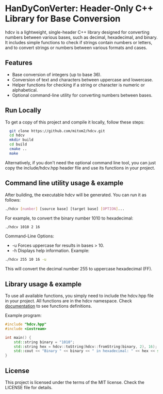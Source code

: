 
# HanDyConVerter: Header-Only C++ Library for Base Conversion
hdcv is a lightweight, single-header C++ library designed for converting numbers between various bases, such as decimal, hexadecimal, and binary. It includes simple functions to check if strings contain numbers or letters, and to convert strings or numbers between various formats and cases.


## Features

- Base conversion of integers (up to base 36).
- Conversion of text and characters between uppercase and lowercase.
- Helper functions for checking if a string or character is numeric or alphabetical.
- Optional command-line utility for converting numbers between bases.
## Run Locally

To get a copy of this project and compile it locally, follow these steps:

```bash
  git clone https://github.com/mitom2/hdcv.git
  cd hdcv
  mkdir build
  cd build
  cmake ..
  make
```
Alternatively, if you don't need the optional command line tool, you can just copy the include/hdcv.hpp header file and use its functions in your project.
## Command line utility usage & example
After building, the executable hdcv will be generated. You can run it as follows:

```bash
./hdcv [number] [source base] [target base] [OPTION]...
```
For example, to convert the binary number 1010 to hexadecimal:

```bash
./hdcv 1010 2 16
```
Command-Line Options:
- -u    Forces uppercase for results in bases > 10.
- -h    Displays help information.
Example:
```bash
./hdcv 255 10 16 -u
```
This will convert the decimal number 255 to uppercase hexadecimal (FF).
## Library usage & example
To use all available functions, you simply need to include the hdcv.hpp file in your project. All functions are in the hdcv namespace. Check [documentation](https://mitom2.github.io/hdcv/) to see functions definitions.

Example program:
```c++
#include "hdcv.hpp"
#include <iostream>

int main() {
    std::string binary = "1010";
    std::string hex = hdcv::toString(hdcv::fromString(binary, 2), 16);
    std::cout << "Binary " << binary << " in hexadecimal: " << hex << std::endl;
}
```
## License
This project is licensed under the terms of the MIT license. Check the LICENSE file for details.

